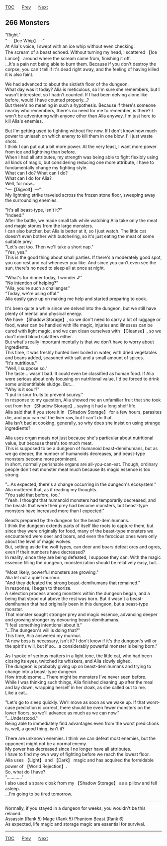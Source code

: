 [TOC](../readme.md)&nbsp;&nbsp;&nbsp;&nbsp;&nbsp;&nbsp;[Prev](chapter0265.md)&nbsp;&nbsp;&nbsp;&nbsp;&nbsp;&nbsp;[Next](chapter0267.md)



## 266 Monsters

"Right."  
"―【Ice Whip】―"  
At Alia's voice, I swept with an ice whip without even checking.  
The scream of a beast echoed. Without turning my head, I scattered 【Ice
Lance】 around where the scream came from, finishing it off.  
...It's a pain not being able to burn them. Because if you don't destroy
the corpse, you can't tell if it's dead right away, and the feeling of
having killed it is also faint.  
  
We had advanced to about the sixtieth floor of the dungeon.  
What day was it today? Alia is meticulous, so I'm sure she remembers,
but I wasn't interested, so I hadn't counted. If I had been delving
alone like before, would I have counted properly...?  
But there's no meaning in such a hypothesis. Because if there's someone
nearby who remembers, there's no need for me to remember, is there? I
won't be adventuring with anyone other than Alia anyway. I'm just here
to kill Alia's enemies.  
  
But I'm getting used to fighting without fire now. If I don't know how
much power to unleash on which enemy to kill them in one blow, I'll just
waste shots.  
I think I can put out a bit more power. At the very least, I want more
power from ice and lightning than before.  
When I had all attributes, my strength was being able to fight flexibly
using all kinds of magic, but considering reducing one more attribute, I
have to fundamentally change my fighting style.  
What can I do? What can I do?  
What can I do for Alia?  
Well, for now...  
"―【Digvolt】―"  
My lightning strike traveled across the frozen stone floor, sweeping
away the surrounding enemies.  
  
"It's all beast-type, isn't it?"  
"Indeed."  
After the battle, we made small talk while watching Alia take only the
meat and magic stones from the large monsters.  
I can also butcher, but Alia is better at it, so I just watch. The
little cat doesn't even bother with butchering, so it's just eating the
meat of some suitable prey.  
"Let's eat too. Then we'll take a short nap."  
"Yes, yes."  
This is the good thing about small parties. If there's a moderately good
spot, you can rest and eat whenever you like. And since you can't even
see the sun, there's no need to sleep all at once at night.  
  
"What's for dinner today, I wonder ♪"  
"No intention of helping?"  
"Alia, you're such a challenger."  
"Today, we're using offal."  
Alia easily gave up on making me help and started preparing to cook.  
  
It's been quite a while since we delved into the dungeon, but we still
have plenty of mental and physical energy.  
We have 【Shadow Storage】, so we don't need to carry a lot of luggage
or food, water can be handled with life magic, injuries and illnesses
can be cured with light magic, and we can clean ourselves with
【Cleanse】, so we don't mind blood splatters either.  
But what's really important mentally is that we don't have to worry
about ingredients.  
This time, it was freshly hunted liver boiled in water, with dried
vegetables and beans added, seasoned with salt and a small amount of
spices.  
"It's nutritious."  
"Well, I suppose so."  
The taste... wasn't bad. It could even be classified as human food. If
Alia were serious about only focusing on nutritional value, I'd be
forced to drink some unidentifiable sludge. But...  
"Why is it sour?"  
"I put in sour fruits to prevent scurvy."  
In response to my question, Alia showed me an unfamiliar fruit that she
took out from her 【Shadow Storage】, saying it had a long shelf life.  
Alia said that if you store it in 【Shadow Storage】 for a few hours,
parasites die, and you can eat the liver raw, but I can't do that.  
Alia isn't bad at cooking, generally, so why does she insist on using
strange ingredients?  
  
Alia uses organ meats not just because she's particular about
nutritional value, but because there's too much meat.  
This is supposed to be a dungeon of humanoid beast-demihumans, but as we
go deeper, the number of humanoids decreases, and beast-type monsters
become more prominent.  
In short, normally perishable organs are all-you-can-eat. Though,
ordinary people don't eat monster meat much because its magic essence is
too strong.  
  
"...As expected, there's a change occurring in the dungeon's
ecosystem."  
Alia muttered that, as if reading my thoughts.  
"You said that before, too."  
"Yeah. I thought that humanoid monsters had temporarily decreased, and
the beasts that were their prey had become monsters, but beast-type
monsters have increased more than I expected."  
  
Beasts prepared by the dungeon for the beast-demihumans.  
I think the dungeon extends parts of itself like roots to capture them,
but since they were originally for food, many of the beast-type monsters
we encountered were deer and boars, and even the ferocious ones were
only about the level of magic wolves.  
But, setting aside the wolf types, can deer and boars defeat orcs and
ogres, even if their numbers have decreased?  
In reality, since they are being defeated, I suppose they can. With the
magic essence filling the dungeon, monsterization should be relatively
easy, but...  
  
"Most likely, powerful monsters are growing."  
Alia let out a quiet murmur.  
"And they defeated the strong beast-demihumans that remained."  
In response, I began to theorize.  
A selection process among monsters within the dungeon began, and a being
that stood out above the rest was born. But it wasn't a beast-demihuman
that had originally been in this dungeon, but a beast-type monster.  
That monster sought stronger prey and magic essence, advancing deeper
and growing stronger by devouring beast-demihumans.  
"I feel something intentional about it."  
"...The dungeon's will is doing that?"  
This time, Alia answered my murmur.  
"A new boss is necessary, isn't it? I don't know if it's the dungeon's
will or the spirit's will, but if so... a considerably powerful monster
is being born."  
  
As I spoke of serious matters in a light tone, the little cat, who had
been closing its eyes, twitched its whiskers, and Alia slowly sighed.  
The dungeon is probably giving up on beast-demihumans and trying to
change into a beast-type dungeon.  
How troublesome... There might be monsters I've never seen before.  
While I was thinking such things, Alia finished cleaning up after the
meal and lay down, wrapping herself in her cloak, as she called out to
me.  
Like a cat...  
  
"Let's go to sleep quickly. We'll move as soon as we wake up. If that
worst-case prediction is correct, there should be even fewer monsters on
the lower floors, so we'll advance as much as we can now."  
"...Understood."  
Being able to immediately find advantages even from the worst
predictions is, well, a good thing, isn't it?  
  
There are unknown enemies. I think we can defeat most enemies, but the
opponent might not be a normal enemy.  
My power has decreased since I no longer have all attributes.  
I have to find my own way of fighting before we reach the lowest
floor.  
Alia uses 【Light】 and 【Dark】 magic and has acquired the formidable
power of 【World Rejection】.  
So, what do I have?  
"............"  
I also used a spare cloak from my 【Shadow Storage】 as a pillow and
fell asleep.  
...I'm going to be tired tomorrow.  
  

------------------------------------------------------------------------

Normally, if you stayed in a dungeon for weeks, you wouldn't be this
relaxed.  
Assassin (Rank 5) Mage (Rank 5) Phantom Beast (Rank 6)  
As expected, life magic and storage magic are essential for survival.  


---
[TOC](../readme.md)&nbsp;&nbsp;&nbsp;&nbsp;&nbsp;&nbsp;[Prev](chapter0265.md)&nbsp;&nbsp;&nbsp;&nbsp;&nbsp;&nbsp;[Next](chapter0267.md)

